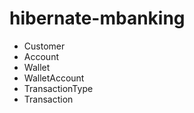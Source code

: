 # hibernate-mbanking

* Customer
* Account
* Wallet
* WalletAccount
* TransactionType
* Transaction
